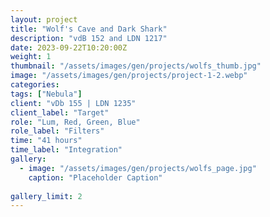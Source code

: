 ```yaml
---
layout: project
title: "Wolf's Cave and Dark Shark"
description: "vdB 152 and LDN 1217"
date: 2023-09-22T10:20:00Z
weight: 1
thumbnail: "/assets/images/gen/projects/wolfs_thumb.jpg"
image: "/assets/images/gen/projects/project-1-2.webp"
categories: 
tags: ["Nebula"]
client: "vDb 155 | LDN 1235"
client_label: "Target"
role: "Lum, Red, Green, Blue"
role_label: "Filters"
time: "41 hours"
time_label: "Integration"
gallery:
  - image: "/assets/images/gen/projects/wolfs_page.jpg"
    caption: "Placeholder Caption"
  
gallery_limit: 2
---
```

